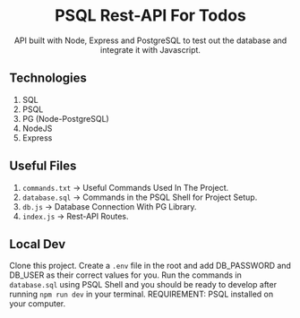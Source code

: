 <h1 align="center">PSQL Rest-API For Todos</h1>

<p align="center">API built with Node, Express and PostgreSQL to test out the database and integrate it with Javascript.</p>

## Technologies
1) SQL
2) PSQL
3) PG (Node-PostgreSQL)
4) NodeJS
5) Express

## Useful Files
1) ```commands.txt``` -> Useful Commands Used In The Project.
2) ```database.sql``` -> Commands in the PSQL Shell for Project Setup.
3) ```db.js``` -> Database Connection With PG Library.
4) ```index.js``` -> Rest-API Routes.

## Local Dev
Clone this project. Create a ```.env``` file in the root and add DB_PASSWORD and DB_USER as their correct values for you. Run the commands in ```database.sql``` using PSQL Shell and you should be ready to develop after running ```npm run dev``` in your terminal. REQUIREMENT: PSQL installed on your computer.
